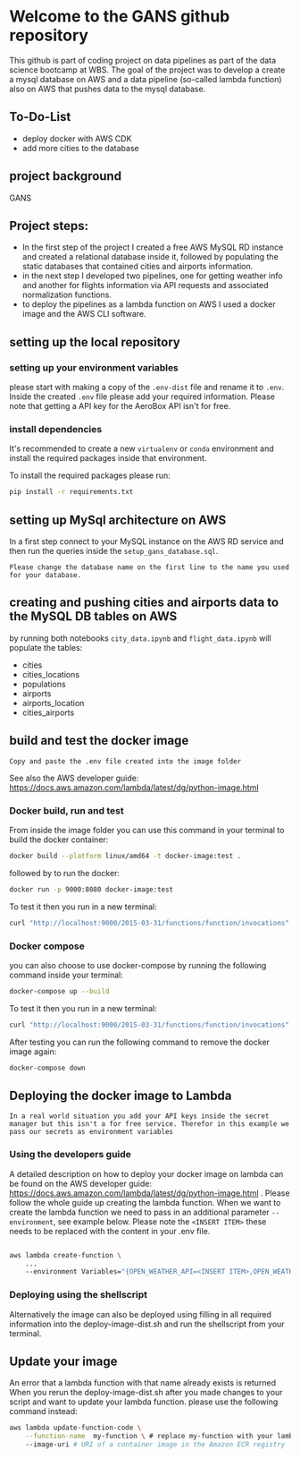 # Welcome to the GANS github repository
This github is part of coding project on data pipelines as part of the data science bootcamp at WBS. The goal of the project was to develop a create a mysql database on AWS and a data pipeline (so-called lambda function) also on AWS that pushes data to the mysql database.

## To-Do-List
- deploy docker with AWS CDK
- add more cities to the database


## project background
GANS


## Project steps:
- In the first step of the project I created a free AWS MySQL RD instance and created a relational database inside it, followed by populating the static databases that contained cities and airports information. 
- in the next step I developed two pipelines, one for getting weather info and another for flights information via API requests and associated normalization functions. 
- to deploy the pipelines as a lambda function on AWS I used a docker image and the AWS CLI software.

## setting up the local repository
### setting up your environment variables
please start with making a copy of the `.env-dist` file and rename it to `.env`. Inside the created `.env` file please add your required information. Please note that getting a API key for the AeroBox API isn't for free. 

### install dependencies
It's recommended to create a new `virtualenv` or `conda` environment and install the required packages inside that environment.

To install the required packages please run:
```bash
pip install -r requirements.txt
```

## setting up MySql architecture on AWS
In a first step connect to your MySQL instance on the AWS RD service and then run the queries inside the `setup_gans_database.sql`. 

```Please change the database name on the first line to the name you used for your database.```

## creating and pushing cities and airports data to the MySQL DB tables on AWS
by running both notebooks `city_data.ipynb` and `flight_data.ipynb` will populate the tables:
- cities
- cities_locations
- populations
- airports
- airports_location
- cities_airports

## build and test the docker image
```Copy and paste the .env file created into the image folder```

See also the AWS developer guide: https://docs.aws.amazon.com/lambda/latest/dg/python-image.html

### Docker build, run and test
From inside the image folder you can use this command in your terminal to build the docker container:
```bash
docker build --platform linux/amd64 -t docker-image:test .
```
followed by to run the docker:
```bash
docker run -p 9000:8080 docker-image:test
```
To test it then you run in a new terminal:
```bash
curl "http://localhost:9000/2015-03-31/functions/function/invocations" -d '{}'
```

### Docker compose
you can also choose to use docker-compose by running the following command inside your terminal:
```bash
docker-compose up --build
```
To test it then you run in a new terminal:
```bash
curl "http://localhost:9000/2015-03-31/functions/function/invocations" -d '{}'
```
After testing you can run the following command to remove the docker image again:
```bash
docker-compose down
```

## Deploying the docker image to Lambda
`In a real world situation you add your API keys inside the secret manager but this isn't a for free service. Therefor in this example we pass our secrets as environment variables`
### Using the developers guide
A detailed description on how to deploy your docker image on lambda can be found on the AWS developer guide: https://docs.aws.amazon.com/lambda/latest/dg/python-image.html . Please follow the whole guide up creating the lambda function.
When we want to create the lambda function we need to pass in an additional parameter `--environment`, see example below. Please note the `<INSERT ITEM>` these needs to be replaced with the content in your .env file. 
```bash

aws lambda create-function \
    ...
    --environment Variables="{OPEN_WEATHER_API=<INSERT ITEM>,OPEN_WEATHER_KEY=<INSERT ITEM>,AERO_DATA_KEY=<INSERT ITEM>,RD_HOST=<INSERT ITEM>,RD_SCHEMA=<INSERT ITEM>,RD_USER=<INSERT ITEM>,RD_KEY=<INSERT ITEM>,RD_PORT=<INSERT ITEM>}"
```
### Deploying using the shellscript
Alternatively the image can also be deployed using filling in all required information into the deploy-image-dist.sh and run the shellscript from your terminal.

## Update your image
An error that a lambda function with that name already exists is returned When you rerun the deploy-image-dist.sh after you made changes to your script and want to update your lambda function. please use the following command instead:
```bash
aws lambda update-function-code \
    --function-name  my-function \ # replace my-function with your lambda function name
    --image-uri # URI of a container image in the Amazon ECR registry
```